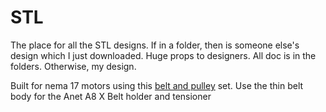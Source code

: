# STL

The place for all the STL designs. If in a folder, then is someone else's design which I just downloaded. Huge props to designers. All doc is in the folders. Otherwise, my design.

Built for nema 17 motors using this [belt and pulley](https://www.amazon.com/gp/product/B07KY642MC) set. Use the thin belt body for the Anet A8 X Belt holder and tensioner


